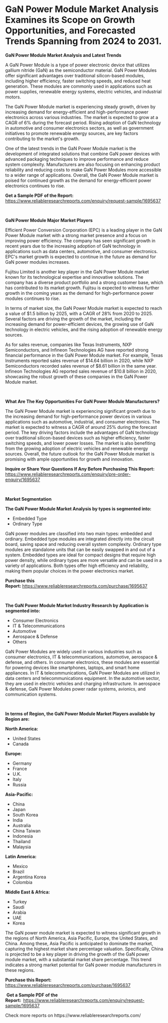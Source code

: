 <p><h1>GaN Power Module Market Analysis Examines its Scope on Growth Opportunities, and Forecasted Trends Spanning from 2024 to 2031.</h1></p><p><strong>GaN Power Module Market Analysis and Latest Trends</strong></p>
<p><p>A GaN Power Module is a type of power electronic device that utilizes gallium nitride (GaN) as the semiconductor material. GaN Power Modules offer significant advantages over traditional silicon-based modules, including higher efficiency, faster switching speeds, and reduced heat generation. These modules are commonly used in applications such as power supplies, renewable energy systems, electric vehicles, and industrial motors.</p><p>The GaN Power Module market is experiencing steady growth, driven by increasing demand for energy-efficient and high-performance power electronics across various industries. The market is expected to grow at a CAGR of 6% during the forecast period. Rising adoption of GaN technology in automotive and consumer electronics sectors, as well as government initiatives to promote renewable energy sources, are key factors contributing to the market's growth.</p><p>One of the latest trends in the GaN Power Module market is the development of integrated solutions that combine GaN power devices with advanced packaging techniques to improve performance and reduce system complexity. Manufacturers are also focusing on enhancing product reliability and reducing costs to make GaN Power Modules more accessible to a wider range of applications. Overall, the GaN Power Module market is poised for continued growth as the demand for energy-efficient power electronics continues to rise.</p></p>
<p><strong>Get a Sample PDF of the Report:&nbsp;</strong> <a href="https://www.reliableresearchreports.com/enquiry/request-sample/1695637">https://www.reliableresearchreports.com/enquiry/request-sample/1695637</a></p>
<p>&nbsp;</p>
<p><strong>GaN Power Module Major Market Players</strong></p>
<p><p>Efficient Power Conversion Corporation (EPC) is a leading player in the GaN Power Module market with a strong market presence and a focus on improving power efficiency. The company has seen significant growth in recent years due to the increasing adoption of GaN technology in applications such as data centers, automotive, and consumer electronics. EPC's market growth is expected to continue in the future as demand for GaN power modules increases.</p><p>Fujitsu Limited is another key player in the GaN Power Module market known for its technological expertise and innovative solutions. The company has a diverse product portfolio and a strong customer base, which has contributed to its market growth. Fujitsu is expected to witness further growth in the coming years as the demand for high-performance power modules continues to rise.</p><p>In terms of market size, the GaN Power Module market is expected to reach a value of $1.5 billion by 2025, with a CAGR of 28% from 2020 to 2025. Several factors are driving the growth of the market, including the increasing demand for power-efficient devices, the growing use of GaN technology in electric vehicles, and the rising adoption of renewable energy sources.</p><p>As for sales revenue, companies like Texas Instruments, NXP Semiconductors, and Infineon Technologies AG have reported strong financial performance in the GaN Power Module market. For example, Texas Instruments reported sales revenue of $14.64 billion in 2020, while NXP Semiconductors recorded sales revenue of $8.61 billion in the same year. Infineon Technologies AG reported sales revenue of $10.8 billion in 2020, showcasing the robust growth of these companies in the GaN Power Module market.</p></p>
<p>&nbsp;</p>
<p><strong>What Are The Key Opportunities For GaN Power Module Manufacturers?</strong></p>
<p><p>The GaN Power Module market is experiencing significant growth due to the increasing demand for high-performance power devices in various applications such as automotive, industrial, and consumer electronics. The market is expected to witness a CAGR of around 25% during the forecast period. The key driving factors include the advantages of GaN technology over traditional silicon-based devices such as higher efficiency, faster switching speeds, and lower power losses. The market is also benefiting from the growing adoption of electric vehicles and renewable energy sources. Overall, the future outlook for the GaN Power Module market is promising with ample opportunities for growth and innovation.</p></p>
<p><strong>Inquire or Share Your Questions If Any Before Purchasing This Report:</strong> <a href="https://www.reliableresearchreports.com/enquiry/pre-order-enquiry/1695637">https://www.reliableresearchreports.com/enquiry/pre-order-enquiry/1695637</a></p>
<p>&nbsp;</p>
<p><strong>Market Segmentation</strong></p>
<p><strong>The GaN Power Module Market Analysis by types is segmented into:</strong></p>
<p><ul><li>Embedded Type</li><li>Ordinary Type</li></ul></p>
<p><p>GaN power modules are classified into two main types: embedded and ordinary. Embedded type modules are integrated directly into the circuit board, saving space and reducing overall system complexity. Ordinary type modules are standalone units that can be easily swapped in and out of a system. Embedded types are ideal for compact designs that require high power density, while ordinary types are more versatile and can be used in a variety of applications. Both types offer high efficiency and reliability, making them popular choices in the power electronics market.</p></p>
<p><strong>Purchase this Report:&nbsp;</strong><a href="https://www.reliableresearchreports.com/purchase/1695637">https://www.reliableresearchreports.com/purchase/1695637</a></p>
<p>&nbsp;</p>
<p><strong>The GaN Power Module Market Industry Research by Application is segmented into:</strong></p>
<p><ul><li>Consumer Electronics</li><li>IT & Telecommunications</li><li>Automotive</li><li>Aerospace & Defense</li><li>Others</li></ul></p>
<p><p>GaN Power Modules are widely used in various industries such as consumer electronics, IT & telecommunications, automotive, aerospace & defense, and others. In consumer electronics, these modules are essential for powering devices like smartphones, laptops, and smart home appliances. In IT & telecommunications, GaN Power Modules are utilized in data centers and telecommunications equipment. In the automotive sector, they are used in electric vehicles and charging infrastructure. In aerospace & defense, GaN Power Modules power radar systems, avionics, and communication systems.</p></p>
<p>&nbsp;</p>
<p><strong>In terms of Region, the GaN Power Module Market Players available by Region are:</strong></p>
<p>
    <p> <strong> North America: </strong>
        <ul>
            <li>United States</li>
            <li>Canada</li>
        </ul>
        </p> 
    <p> <strong> Europe: </strong>
        <ul>
            <li>Germany</li>
            <li>France</li>
            <li>U.K.</li>
            <li>Italy</li>
            <li>Russia</li>
        </ul>
        </p> 
    <p> <strong> Asia-Pacific: </strong>
        <ul>
            <li>China</li>
            <li>Japan</li>
            <li>South Korea</li>
            <li>India</li>
            <li>Australia</li>
            <li>China Taiwan</li>
            <li>Indonesia</li>
            <li>Thailand</li>
            <li>Malaysia</li>
        </ul>
        </p> 
    <p> <strong> Latin America: </strong>
        <ul>
            <li>Mexico</li>
            <li>Brazil</li>
            <li>Argentina Korea</li>
            <li>Colombia</li>
        </ul>
        </p> 
    <p> <strong> Middle East & Africa: </strong>
        <ul>
            <li>Turkey</li>
            <li>Saudi</li>
            <li>Arabia</li>
            <li>UAE</li>
            <li>Korea</li>
        </ul>
    </p>
    </p>
<p><p>The GaN power module market is expected to witness significant growth in the regions of North America, Asia Pacific, Europe, the United States, and China. Among these, Asia Pacific is anticipated to dominate the market, capturing the highest market share percentage valuation. Specifically, China is projected to be a key player in driving the growth of the GaN power module market, with a substantial market share percentage. This trend indicates a strong market potential for GaN power module manufacturers in these regions.</p></p>
<p><strong>Purchase this Report: </strong><a href="https://www.reliableresearchreports.com/purchase/1695637">https://www.reliableresearchreports.com/purchase/1695637</a></p>
<p>&nbsp;<strong>Get a Sample PDF of the Report:&nbsp;&nbsp;</strong><a href="https://www.reliableresearchreports.com/enquiry/request-sample/1695637">https://www.reliableresearchreports.com/enquiry/request-sample/1695637</a></p>
<p><strong></strong></p>
<p>Check more reports on https://www.reliableresearchreports.com/</p>